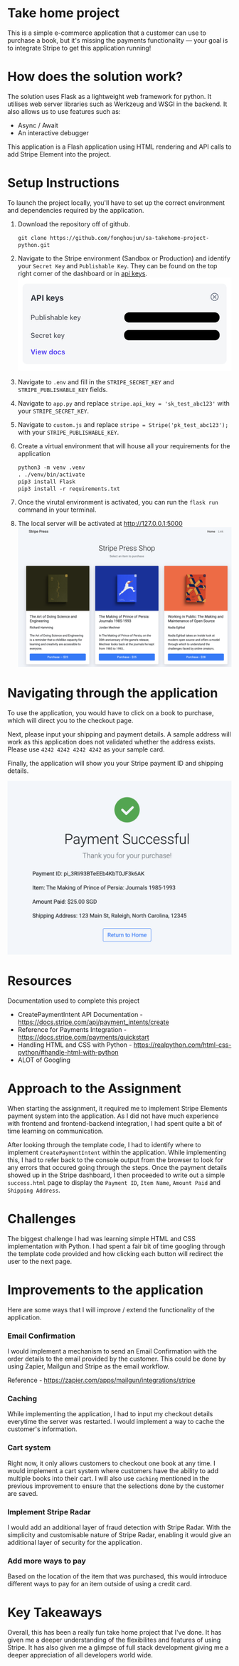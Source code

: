# Take home project
This is a simple e-commerce application that a customer can use to purchase a book, but it's missing the payments functionality — your goal is to integrate Stripe to get this application running!

# How does the solution work?
The solution uses Flask as a lightweight web framework for python. It utilises web server libraries such as Werkzeug and WSGI in the backend. It also allows us to use features such as:

- Async / Await
- An interactive debugger

This application is a Flash application using HTML rendering and API calls to add Stripe Element into the project.

# Setup Instructions
To launch the project locally, you'll have to set up the correct environment and dependencies required by the application. 

1. Download the repository off of github.
    ```
    git clone https://github.com/fonghoujun/sa-takehome-project-python.git
    ```
2. Navigate to the Stripe environment (Sandbox or Production) and identify your `Secret Key` and `Publishable Key`. They can be found on the top right corner of the dashboard or in [api keys](https://dashboard.stripe.com/test/apikeys).
    ![image](public/images/stripe_api_keys.png)

3. Navigate to `.env` and fill in the `STRIPE_SECRET_KEY` and `STRIPE_PUBLISHABLE_KEY` fields.
4. Navigate to `app.py` and replace `stripe.api_key = 'sk_test_abc123'` with your `STRIPE_SECRET_KEY`.
5. Navigate to `custom.js` and replace `stripe = Stripe('pk_test_abc123');` with your `STRIPE_PUBLISHABLE_KEY`.
6. Create a virtual environment that will house all your requirements for the application
    ```
    python3 -m venv .venv
    . ./venv/bin/activate
    pip3 install Flask
    pip3 install -r requirements.txt
    ```
7. Once the virutal environment is activated, you can run the `flask run` command in your terminal.
8. The local server will be activated at http://127.0.0.1:5000
    ![image](public/images/landing_page.png)

# Navigating through the application
To use the application, you would have to click on a book to purchase, which will direct you to the checkout page.

Next, please input your shipping and payment details. A sample address will work as this application does not validated whether the address exists. Please use `4242 4242 4242 4242` as your sample card.

Finally, the application will show you your Stripe payment ID and shipping details.

![image](public/images/success_page.png)

# Resources
Documentation used to complete this project
- CreatePaymentIntent API Documentation - https://docs.stripe.com/api/payment_intents/create
- Reference for Payments Integration - https://docs.stripe.com/payments/quickstart
- Handling HTML and CSS with Python - https://realpython.com/html-css-python/#handle-html-with-python
- ALOT of Googling 

# Approach to the Assignment
When starting the assignment, it required me to implement Stripe Elements payment system into the application. As I did not have much experience with frontend and frontend-backend integration, I had spent quite a bit of time learning on communication. 

After looking through the template code, I had to identify where to implement `CreatePaymentIntent` within the application. While implementing this, I had to refer back to the console output from the browser to look for any errors that occured going through the steps. Once the payment details showed up in the Stripe dashboard, I then proceeded to write out a simple `success.html` page to display the `Payment ID`, `Item Name`, `Amount Paid` and `Shipping Address`.

# Challenges
The biggest challenge I had was learning simple HTML and CSS implementation with Python. I had spent a fair bit of time googling through the template code provided and how clicking each button will redirect the user to the next page.

# Improvements to the application
Here are some ways that I will improve / extend the functionality of the application.

### Email Confirmation
I would implement a mechanism to send an Email Confirmation with the order details to the email provided by the customer. This could be done by using Zapier, Mailgun and Stripe as the email workflow.

Reference - https://zapier.com/apps/mailgun/integrations/stripe

### Caching
While implementing the application, I had to input my checkout details everytime the server was restarted. I would implement a way to cache the customer's information. 

### Cart system
Right now, it only allows customers to checkout one book at any time. I would implement a cart system where customers have the ability to add multiple books into their cart. I will also use `caching` mentioned in the previous improvement to ensure that the selections done by the customer are saved.  

### Implement Stripe Radar
I would add an additional layer of fraud detection with Stripe Radar. With the simplicity and customisable nature of Stripe Radar, enabling it would give an additional layer of security for the application.

### Add more ways to pay
Based on the location of the item that was purchased, this would introduce different ways to pay for an item outside of using a credit card. 

# Key Takeaways
Overall, this has been a really fun take home project that I've done. It has given me a deeper understanding of the flexibilites and features of using Stripe. It has also given me a glimpse of full stack development giving me a deeper appreciation of all developers world wide. 